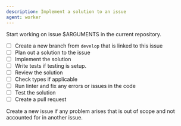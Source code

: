 ```yaml
---
description: Implement a solution to an issue
agent: worker
---
```


Start working on issue $ARGUMENTS in the current repository.

- [ ] Create a new branch from `develop` that is linked to this issue
- [ ] Plan out a solution to the issue
- [ ] Implement the solution
- [ ] Write tests if testing is setup.
- [ ] Review the solution
- [ ] Check types if applicable
- [ ] Run linter and fix any errors or issues in the code
- [ ] Test the solution
- [ ] Create a pull request

Create a new issue if any problem arises that is out of scope and not accounted for in another issue.
